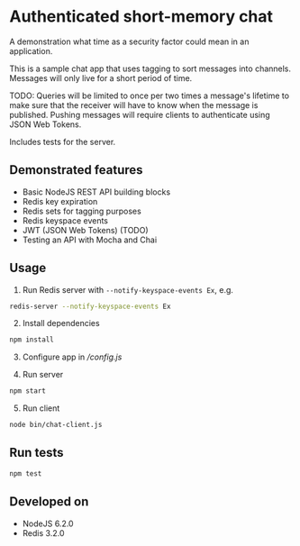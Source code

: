 # Authenticated short-memory chat

A demonstration what time as a security factor could mean in an application.

This is a sample chat app that uses tagging to sort messages into channels.
Messages will only live for a short period of time.

TODO:
Queries will be limited to once per two times a message's lifetime to make sure
that the receiver will have to know when the message is published. Pushing
messages will require clients to authenticate using JSON Web Tokens.

Includes tests for the server.

## Demonstrated features

- Basic NodeJS REST API building blocks
- Redis key expiration
- Redis sets for tagging purposes
- Redis keyspace events
- JWT (JSON Web Tokens) (TODO)
- Testing an API with Mocha and Chai

## Usage

1. Run Redis server with ```--notify-keyspace-events Ex```, e.g.
```sh
redis-server --notify-keyspace-events Ex
```

2. Install dependencies

```sh
npm install
```

3. Configure app in */config.js*

4. Run server

```sh
npm start
```

5. Run client
```sh
node bin/chat-client.js
```

## Run tests

```sh
npm test
```

## Developed on

- NodeJS 6.2.0
- Redis 3.2.0
